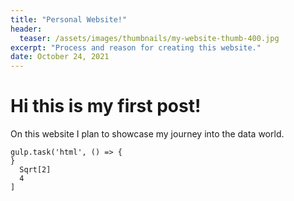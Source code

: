 ```yaml
---
title: "Personal Website!"
header:
  teaser: /assets/images/thumbnails/my-website-thumb-400.jpg
excerpt: "Process and reason for creating this website."
date: October 24, 2021
---
```


# Hi this is my first post! 
On this website I plan to showcase my journey into the data world.  

```{blue}
gulp.task('html', () => {
}
  Sqrt[2]
  4
]
```
